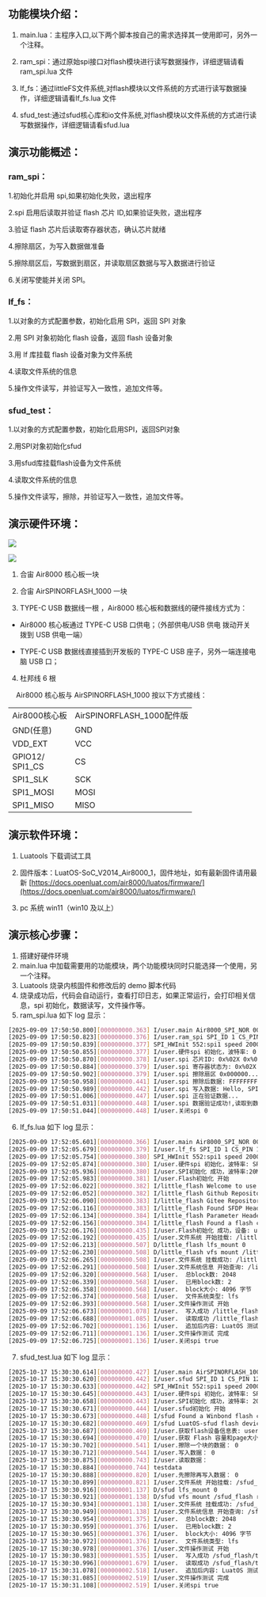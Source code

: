 ## 功能模块介绍：

1. main.lua：主程序入口,以下两个脚本按自己的需求选择其一使用即可，另外一个注释。

2. ram_spi：通过原始spi接口对flash模块进行读写数据操作，详细逻辑请看ram_spi.lua 文件

3. lf_fs：通过littleFS文件系统,对flash模块以文件系统的方式进行读写数据操作，详细逻辑请看lf_fs.lua 文件

4. sfud_test:通过sfud核心库和io文件系统,对flash模块以文件系统的方式进行读写数据操作，详细逻辑请看sfud.lua 

## 演示功能概述：

### ram_spi：

1.初始化并启用 spi,如果初始化失败，退出程序

2.spi 启用后读取并验证 flash 芯片 ID,如果验证失败，退出程序

3.验证 flash 芯片后读取寄存器状态，确认芯片就绪

4.擦除扇区，为写入数据做准备

5.擦除扇区后，写数据到扇区，并读取扇区数据与写入数据进行验证

6.关闭写使能并关闭 SPI。

### lf_fs：

1.以对象的方式配置参数，初始化启用 SPI，返回 SPI 对象

2.用 SPI 对象初始化 flash 设备，返回 flash 设备对象

3.用 lf 库挂载 flash 设备对象为文件系统

4.读取文件系统的信息

5.操作文件读写，并验证写入一致性，追加文件等。

### sfud_test：

1.以对象的方式配置参数，初始化启用SPI，返回SPI对象

2.用SPI对象初始化sfud

3.用sfud库挂载flash设备为文件系统

4.读取文件系统的信息

5.操作文件读写，擦除，并验证写入一致性，追加文件等。

## 演示硬件环境：

![](https://docs.openluat.com/accessory/AirSPINORFLASH_1000/image/spi1.jpg)

![](https://docs.openluat.com/accessory/AirSPINORFLASH_1000/image/norflash.jpg)

1. 合宙 Air8000 核心板一块

2. 合宙 AirSPINORFLASH_1000 一块

3. TYPE-C USB 数据线一根 ，Air8000 核心板和数据线的硬件接线方式为：
- Air8000 核心板通过 TYPE-C USB 口供电；（外部供电/USB 供电 拨动开关 拨到 USB 供电一端）

- TYPE-C USB 数据线直接插到开发板的 TYPE-C USB 座子，另外一端连接电脑 USB 口；
4. 杜邦线 6 根

    Air8000 核心板与 AirSPINORFLASH_1000 按以下方式接线：

<table>
<tr>
<td>Air8000核心板<br/></td><td>AirSPINORFLASH_1000配件版<br/></td></tr>
<tr>
<td>GND(任意)          <br/></td><td>GND<br/></td></tr>
<tr>
<td>VDD_EXT<br/></td><td>VCC<br/></td></tr>
<tr>
<td>GPIO12/<br/>SPI1_CS<br/></td><td>CS<br/></td></tr>
<tr>
<td>SPI1_SLK<br/></td><td>SCK<br/></td></tr>
<tr>
<td>SPI1_MOSI<br/></td><td>MOSI<br/></td></tr>
<tr>
<td>SPI1_MISO<br/></td><td>MISO<br/></td></tr>
</table>

## 演示软件环境：

1. Luatools 下载调试工具

2. 固件版本：LuatOS-SoC_V2014_Air8000_1，固件地址，如有最新固件请用最新 [https://docs.openluat.com/air8000/luatos/firmware/](https://docs.openluat.com/air8000/luatos/firmware/)

3. pc 系统 win11（win10 及以上）

## 演示核心步骤：

1. 搭建好硬件环境
2. main.lua 中加载需要用的功能模块，两个功能模块同时只能选择一个使用，另一个注释。
3. Luatools 烧录内核固件和修改后的 demo 脚本代码
4. 烧录成功后，代码会自动运行，查看打印日志，如果正常运行，会打印相关信息，spi 初始化，数据读写，文件操作等。
5. ram_spi.lua 如下 log 显示：

```bash
[2025-09-09 17:50:50.800][000000000.363] I/user.main Air8000_SPI_NOR 001.000.000
[2025-09-09 17:50:50.823][000000000.376] I/user.ram_spi SPI_ID 1 CS_PIN 12
[2025-09-09 17:50:50.839][000000000.377] SPI_HWInit 552:spi1 speed 2000000,1994805,154
[2025-09-09 17:50:50.855][000000000.377] I/user.硬件spi 初始化，波特率: 0 2000000
[2025-09-09 17:50:50.870][000000000.378] I/user.spi 芯片ID: 0x%02X 0x%02X 0x%02X 239 64 23
[2025-09-09 17:50:50.884][000000000.379] I/user.spi 寄存器状态为: 0x%02X 0
[2025-09-09 17:50:50.902][000000000.379] I/user.spi 擦除扇区 0x000000...
[2025-09-09 17:50:50.958][000000000.441] I/user.spi 擦除后数据: FFFFFFFFFFFFFFFFFFFFFFFFFFFFFFFF 32
[2025-09-09 17:50:50.989][000000000.442] I/user.spi 写入数据: Hello, SPI Flash! 
[2025-09-09 17:50:51.006][000000000.447] I/user.spi 正在验证数据...
[2025-09-09 17:50:51.031][000000000.448] I/user.spi 数据验证成功!,读取到数据为：Hello, SPI Flash! 
[2025-09-09 17:50:51.044][000000000.448] I/user.关闭spi 0

```

6. lf_fs.lua 如下 log 显示：

```bash
[2025-09-09 17:52:05.601][000000000.366] I/user.main Air8000_SPI_NOR 001.000.000
[2025-09-09 17:52:05.679][000000000.379] I/user.lf_fs SPI_ID 1 CS_PIN 12
[2025-09-09 17:52:05.754][000000000.380] SPI_HWInit 552:spi1 speed 2000000,1994805,154
[2025-09-09 17:52:05.874][000000000.380] I/user.硬件spi 初始化，波特率: SPI*: 0C7F5BB0 2000000
[2025-09-09 17:52:05.936][000000000.380] I/user.SPI初始化 成功，波特率:20MHz
[2025-09-09 17:52:05.983][000000000.381] I/user.Flash初始化 开始
[2025-09-09 17:52:06.022][000000000.382] I/little_flash Welcome to use little flash V0.0.1 .
[2025-09-09 17:52:06.052][000000000.382] I/little_flash Github Repositories https://github.com/Dozingfiretruck/little_flash .
[2025-09-09 17:52:06.090][000000000.383] I/little_flash Gitee Repositories https://gitee.com/Dozingfiretruck/little_flash .
[2025-09-09 17:52:06.116][000000000.383] I/little_flash Found SFDP Header. The Revision is V1.5, NPN is 0, Access Protocol is 0xFF.
[2025-09-09 17:52:06.134][000000000.384] I/little_flash Parameter Header is OK. The Parameter ID is 0xFF00, Revision is V5.1, Length is 16,Parameter Table Pointer is 0x000080.
[2025-09-09 17:52:06.156][000000000.384] I/little_flash Found a flash chip. Size is 8388608 bytes.
[2025-09-09 17:52:06.176][000000000.435] I/user.Flash初始化 成功，设备: userdata: 0C0F9D2C
[2025-09-09 17:52:06.192][000000000.435] I/user.文件系统 开始挂载: /little_flash
[2025-09-09 17:52:06.213][000000000.507] D/little_flash lfs_mount 0
[2025-09-09 17:52:06.230][000000000.508] D/little_flash vfs mount /little_flash ret 0
[2025-09-09 17:52:06.265][000000000.508] I/user.文件系统 挂载成功: /little_flash
[2025-09-09 17:52:06.291][000000000.508] I/user.文件系统信息 开始查询: /little_flash
[2025-09-09 17:52:06.320][000000000.568] I/user.  总block数: 2048
[2025-09-09 17:52:06.339][000000000.568] I/user.  已用block数: 2
[2025-09-09 17:52:06.358][000000000.568] I/user.  block大小: 4096 字节
[2025-09-09 17:52:06.374][000000000.568] I/user.  文件系统类型: lfs
[2025-09-09 17:52:06.393][000000000.568] I/user.文件操作测试 开始
[2025-09-09 17:52:06.673][000000001.078] I/user.  写入成功 /little_flash/test.txt 内容: 当前时间: Sun Jan  0 08:00:00 1900
[2025-09-09 17:52:06.688][000000001.085] I/user.  读取成功 /little_flash/test.txt 内容: 当前时间: Sun Jan  0 08:00:00 1900
[2025-09-09 17:52:06.702][000000001.136] I/user.  追加后内容: LuatOS 测试 - 追加时间: Sun Jan  0 08:00:01 1900
[2025-09-09 17:52:06.711][000000001.136] I/user.文件操作测试 完成
[2025-09-09 17:52:06.725][000000001.136] I/user.关闭spi true

```
7. sfud_test.lua 如下 log 显示：

```bash
[2025-10-17 15:30:30.614][000000000.427] I/user.main AirSPINORFLASH_1000 001.000.000
[2025-10-17 15:30:30.620][000000000.442] I/user.sfud SPI_ID 1 CS_PIN 12
[2025-10-17 15:30:30.633][000000000.442] SPI_HWInit 552:spi1 speed 200000,200000,64
[2025-10-17 15:30:30.645][000000000.443] I/user.硬件spi 初始化，波特率: SPI*: 0C7F5AD0 200000
[2025-10-17 15:30:30.658][000000000.443] I/user.SPI初始化 成功，波特率: 200000
[2025-10-17 15:30:30.671][000000000.444] I/user.sfud初始化 开始
[2025-10-17 15:30:30.673][000000000.448] I/sfud Found a Winbond flash chip. Size is 8388608 bytes.
[2025-10-17 15:30:30.682][000000000.469] I/sfud LuatOS-sfud flash device initialized successfully.
[2025-10-17 15:30:30.687][000000000.469] I/user.获取flash设备信息表: userdata: 0C0E0328
[2025-10-17 15:30:30.694][000000000.470] I/user.获取 Flash 容量和page大小： 8388608 4096
[2025-10-17 15:30:30.702][000000000.541] I/user.擦除一个块的数据： 0
[2025-10-17 15:30:30.712][000000000.544] I/user.写入数据： 0
[2025-10-17 15:30:30.875][000000000.743] I/user.读取数据： 
[2025-10-17 15:30:30.884][000000000.744] testdata
[2025-10-17 15:30:30.888][000000000.820] I/user.先擦除再写入数据： 0
[2025-10-17 15:30:30.899][000000000.821] I/user.文件系统 开始挂载: /sfud_flash
[2025-10-17 15:30:30.916][000000001.137] D/sfud lfs_mount 0
[2025-10-17 15:30:30.921][000000001.138] D/sfud vfs mount /sfud_flash ret 0
[2025-10-17 15:30:30.934][000000001.138] I/user.文件系统 挂载成功: /sfud_flash
[2025-10-17 15:30:30.949][000000001.138] I/user.文件系统信息 开始查询: /sfud_flash
[2025-10-17 15:30:30.954][000000001.375] I/user.  总block数: 2048
[2025-10-17 15:30:30.959][000000001.376] I/user.  已用block数: 2
[2025-10-17 15:30:30.965][000000001.376] I/user.  block大小: 4096 字节
[2025-10-17 15:30:30.972][000000001.376] I/user.  文件系统类型: lfs
[2025-10-17 15:30:30.978][000000001.376] I/user.文件操作测试 开始
[2025-10-17 15:30:30.983][000000001.535] I/user.  写入成功 /sfud_flash/test.txt 内容: 当前时间: Sun Jan  0 08:00:01 1900
[2025-10-17 15:30:30.996][000000001.679] I/user.  读取成功 /sfud_flash/test.txt 内容: 当前时间: Sun Jan  0 08:00:01 1900
[2025-10-17 15:30:31.078][000000002.518] I/user.  追加后内容: LuatOS 测试 - 追加时间: Sun Jan  0 08:00:02 1900
[2025-10-17 15:30:31.085][000000002.519] I/user.文件操作测试 完成
[2025-10-17 15:30:31.108][000000002.519] I/user.关闭spi true


```
